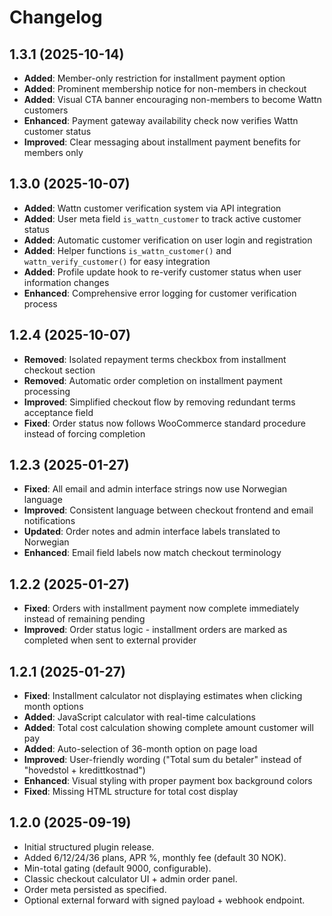 # Changelog

## 1.3.1 (2025-10-14)
- **Added**: Member-only restriction for installment payment option
- **Added**: Prominent membership notice for non-members in checkout
- **Added**: Visual CTA banner encouraging non-members to become Wattn customers
- **Enhanced**: Payment gateway availability check now verifies Wattn customer status
- **Improved**: Clear messaging about installment payment benefits for members only

## 1.3.0 (2025-10-07)
- **Added**: Wattn customer verification system via API integration
- **Added**: User meta field `is_wattn_customer` to track active customer status
- **Added**: Automatic customer verification on user login and registration
- **Added**: Helper functions `is_wattn_customer()` and `wattn_verify_customer()` for easy integration
- **Added**: Profile update hook to re-verify customer status when user information changes
- **Enhanced**: Comprehensive error logging for customer verification process

## 1.2.4 (2025-10-07)
- **Removed**: Isolated repayment terms checkbox from installment checkout section
- **Removed**: Automatic order completion on installment payment processing
- **Improved**: Simplified checkout flow by removing redundant terms acceptance field
- **Fixed**: Order status now follows WooCommerce standard procedure instead of forcing completion

## 1.2.3 (2025-01-27)
- **Fixed**: All email and admin interface strings now use Norwegian language
- **Improved**: Consistent language between checkout frontend and email notifications
- **Updated**: Order notes and admin interface labels translated to Norwegian
- **Enhanced**: Email field labels now match checkout terminology

## 1.2.2 (2025-01-27)
- **Fixed**: Orders with installment payment now complete immediately instead of remaining pending
- **Improved**: Order status logic - installment orders are marked as completed when sent to external provider

## 1.2.1 (2025-01-27)
- **Fixed**: Installment calculator not displaying estimates when clicking month options
- **Added**: JavaScript calculator with real-time calculations
- **Added**: Total cost calculation showing complete amount customer will pay
- **Added**: Auto-selection of 36-month option on page load
- **Improved**: User-friendly wording ("Total sum du betaler" instead of "hovedstol + kredittkostnad")
- **Enhanced**: Visual styling with proper payment box background colors
- **Fixed**: Missing HTML structure for total cost display

## 1.2.0 (2025-09-19)
- Initial structured plugin release.
- Added 6/12/24/36 plans, APR %, monthly fee (default 30 NOK).
- Min-total gating (default 9000, configurable).
- Classic checkout calculator UI + admin order panel.
- Order meta persisted as specified.
- Optional external forward with signed payload + webhook endpoint.
